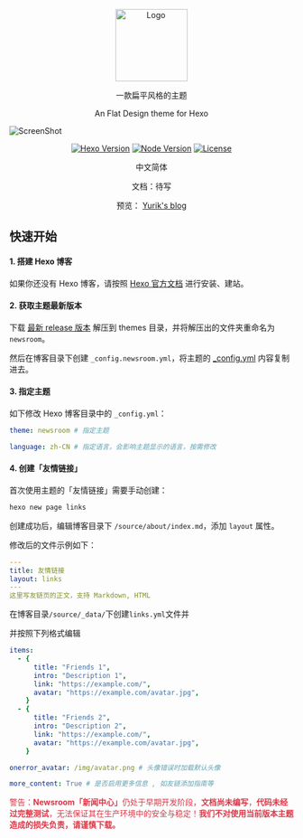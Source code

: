 <p align="center">
  <img alt="Logo" src="https://raw.githubusercontent.com/ImJingLan/hexo-theme-newsroom/main/source/img/logo.jpg" width="128">
</p>

<p align="center">一款扁平风格的主题</p>
<p align="center">An Flat Design theme for Hexo</p>

![ScreenShot](https://raw.githubusercontent.com/ImJingLan/hexo-theme-newsroom/main/source/img/screenshot.jpg)

<p align="center">
  <a title="Hexo Version" target="_blank" href="https://hexo.io/zh-cn/"><img alt="Hexo Version" src="https://img.shields.io/badge/Hexo-%3E%3D%207.0-orange?style=flat"></a>
  <a title="Node Version" target="_blank" href="https://nodejs.org/zh-cn/"><img alt="Node Version" src="https://img.shields.io/badge/Node-%3E%3D%2010.13.0-yellowgreen?style=flat"></a>
  <a title="License" target="_blank" href="https://github.com/fluid-dev/hexo-theme-fluid/blob/master/LICENSE"><img alt="License" src="https://img.shields.io/github/license/fluid-dev/hexo-theme-fluid.svg?style=flat"></a>

</p>

<p align="center">中文简体

<p align="center">
  <span>文档：</span>待写
</p>

<p align="center">
  <span>预览：</span>
  <a href="https://yurik.cafe/">Yurik's blog</a>
</p>

## 快速开始

#### 1. 搭建 Hexo 博客

如果你还没有 Hexo 博客，请按照 [Hexo 官方文档](https://hexo.io/zh-cn/docs/) 进行安装、建站。

#### 2. 获取主题最新版本

下载 [最新 release 版本](https://github.com/ImJingLan/hexo-theme-newsroom/releases) 解压到 themes 目录，并将解压出的文件夹重命名为 `newsroom`。

然后在博客目录下创建 `_config.newsroom.yml`，将主题的 [\_config.yml](https://github.com/ImJingLan/hexo-theme-newsroom/blob/master/_config.yml) 内容复制进去。

#### 3. 指定主题

如下修改 Hexo 博客目录中的 `_config.yml`：

```yaml
theme: newsroom # 指定主题

language: zh-CN # 指定语言，会影响主题显示的语言，按需修改
```

#### 4. 创建「友情链接」

首次使用主题的「友情链接」需要手动创建：

```bash
hexo new page links
```

创建成功后，编辑博客目录下 `/source/about/index.md`，添加 `layout` 属性。

修改后的文件示例如下：

```yaml
---
title: 友情链接
layout: links
---
这里写友链页的正文，支持 Markdown, HTML
```

在博客目录`/source/_data/`下创建`links.yml`文件并

并按照下列格式编辑

```yaml
items:
  - {
      title: "Friends 1",
      intro: "Description 1",
      link: "https://example.com/",
      avatar: "https://example.com/avatar.jpg",
    }
  - {
      title: "Friends 2",
      intro: "Description 2",
      link: "https://example.com/",
      avatar: "https://example.com/avatar.jpg",
    }

onerror_avatar: /img/avatar.png # 头像错误时加载默认头像

more_content: True # 是否启用更多信息 , 如友链添加指南等
```

<p style="color:#dc3545">警告：<b>Newsroom「新闻中心」</b>仍处于早期开发阶段，<b>文档尚未编写</b>，<b>代码未经过完整测试</b>，无法保证其在生产环境中的安全与稳定！<b>我们不对使用当前版本主题造成的损失负责，请谨慎下载。</b></p>
